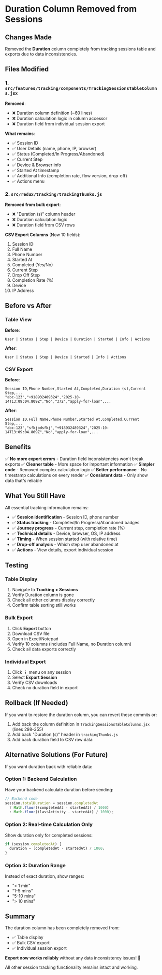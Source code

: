# Duration Column Removed from Sessions

## Changes Made

Removed the **Duration** column completely from tracking sessions table and exports due to data inconsistencies.

## Files Modified

### 1. `src/features/tracking/components/TrackingSessionsTableColumns.jsx`

**Removed**:
- ❌ Duration column definition (~60 lines)
- ❌ Duration calculation logic in column accessor
- ❌ Duration field from individual session export

**What remains**:
- ✅ Session ID
- ✅ User Details (name, phone, IP, browser)
- ✅ Status (Completed/In Progress/Abandoned)
- ✅ Current Step
- ✅ Device & Browser info
- ✅ Started At timestamp
- ✅ Additional Info (completion rate, flow version, drop-off)
- ✅ Actions menu

### 2. `src/redux/tracking/trackingThunks.js`

**Removed from bulk export**:
- ❌ "Duration (s)" column header
- ❌ Duration calculation logic
- ❌ Duration field from CSV rows

**CSV Export Columns** (Now 10 fields):
1. Session ID
2. Full Name
3. Phone Number
4. Started At
5. Completed (Yes/No)
6. Current Step
7. Drop Off Step
8. Completion Rate (%)
9. Device
10. IP Address

## Before vs After

### Table View
**Before**:
```
User | Status | Step | Device | Duration | Started | Info | Actions
```

**After**:
```
User | Status | Step | Device | Started | Info | Actions
```

### CSV Export
**Before**:
```csv
Session ID,Phone Number,Started At,Completed,Duration (s),Current Step,...
"abc-123","+918932489324","2025-10-14T13:09:04.809Z","No","372","apply-for-loan",...
```

**After**:
```csv
Session ID,Full Name,Phone Number,Started At,Completed,Current Step,...
"abc-123","sfkjodsfkj","+918932489324","2025-10-14T13:09:04.809Z","No","apply-for-loan",...
```

## Benefits

✅ **No more export errors** - Duration field inconsistencies won't break exports
✅ **Cleaner table** - More space for important information
✅ **Simpler code** - Removed complex calculation logic
✅ **Better performance** - No timestamp calculations on every render
✅ **Consistent data** - Only show data that's reliable

## What You Still Have

All essential tracking information remains:
- ✅ **Session identification** - Session ID, phone number
- ✅ **Status tracking** - Completed/In Progress/Abandoned badges
- ✅ **Journey progress** - Current step, completion rate (%)
- ✅ **Technical details** - Device, browser, OS, IP address
- ✅ **Timing** - When session started (with relative time)
- ✅ **Drop-off analysis** - Which step user abandoned at
- ✅ **Actions** - View details, export individual session

## Testing

### Table Display
1. Navigate to **Tracking > Sessions**
2. Verify Duration column is gone
3. Check all other columns display correctly
4. Confirm table sorting still works

### Bulk Export
1. Click **Export** button
2. Download CSV file
3. Open in Excel/Notepad
4. Verify 10 columns (includes Full Name, no Duration column)
5. Check all data exports correctly

### Individual Export
1. Click **⋮** menu on any session
2. Select **Export Session**
3. Verify CSV downloads
4. Check no duration field in export

## Rollback (If Needed)

If you want to restore the duration column, you can revert these commits or:

1. Add back the column definition in `TrackingSessionsTableColumns.jsx` (lines 298-355)
2. Add back "Duration (s)" header in `trackingThunks.js`
3. Add back duration field to CSV row data

## Alternative Solutions (For Future)

If you want duration back with reliable data:

### Option 1: Backend Calculation
Have your backend calculate duration before sending:
```javascript
// Backend code
session.totalDuration = session.completedAt 
  ? Math.floor((completedAt - startedAt) / 1000)
  : Math.floor((lastActivity - startedAt) / 1000);
```

### Option 2: Real-time Calculation Only
Show duration only for completed sessions:
```javascript
if (session.completedAt) {
  duration = (completedAt - startedAt) / 1000;
}
```

### Option 3: Duration Range
Instead of exact duration, show ranges:
- "< 1 min"
- "1-5 mins"
- "5-10 mins"
- "> 10 mins"

## Summary

The duration column has been completely removed from:
- ✅ Table display
- ✅ Bulk CSV export
- ✅ Individual session export

**Export now works reliably** without any data inconsistency issues! 🎉

All other session tracking functionality remains intact and working.
